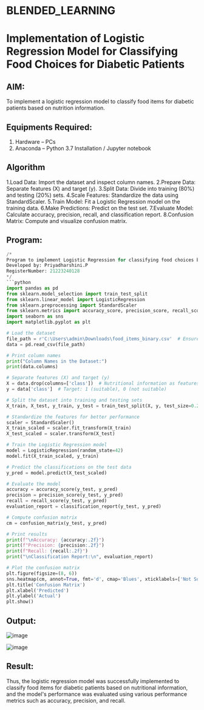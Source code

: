 # BLENDED_LEARNING
# Implementation of Logistic Regression Model for Classifying Food Choices for Diabetic Patients

## AIM:
To implement a logistic regression model to classify food items for diabetic patients based on nutrition information.

## Equipments Required:
1. Hardware – PCs
2. Anaconda – Python 3.7 Installation / Jupyter notebook

## Algorithm
1.Load Data: Import the dataset and inspect column names.
2.Prepare Data: Separate features (X) and target (y).
3.Split Data: Divide into training (80%) and testing (20%) sets.
4.Scale Features: Standardize the data using StandardScaler.
5.Train Model: Fit a Logistic Regression model on the training data.
6.Make Predictions: Predict on the test set.
7.Evaluate Model: Calculate accuracy, precision, recall, and classification report.
8.Confusion Matrix: Compute and visualize confusion matrix.

## Program:
```python
/*
Program to implement Logistic Regression for classifying food choices based on nutritional information.
Developed by: Priyadharshini.P
RegisterNumber: 21223240128
*/
```python
import pandas as pd
from sklearn.model_selection import train_test_split
from sklearn.linear_model import LogisticRegression
from sklearn.preprocessing import StandardScaler
from sklearn.metrics import accuracy_score, precision_score, recall_score, classification_report, confusion_matrix
import seaborn as sns
import matplotlib.pyplot as plt

# Load the dataset
file_path = r'C:\Users\admin\Downloads\food_items_binary.csv'  # Ensure the path is corrected
data = pd.read_csv(file_path)

# Print column names
print("Column Names in the Dataset:")
print(data.columns)

# Separate features (X) and target (y)
X = data.drop(columns=['class'])  # Nutritional information as features
y = data['class']  # Target: 1 (suitable), 0 (not suitable)

# Split the dataset into training and testing sets
X_train, X_test, y_train, y_test = train_test_split(X, y, test_size=0.2, random_state=42, stratify=y)

# Standardize the features for better performance
scaler = StandardScaler()
X_train_scaled = scaler.fit_transform(X_train)
X_test_scaled = scaler.transform(X_test)

# Train the Logistic Regression model
model = LogisticRegression(random_state=42)
model.fit(X_train_scaled, y_train)

# Predict the classifications on the test data
y_pred = model.predict(X_test_scaled)

# Evaluate the model
accuracy = accuracy_score(y_test, y_pred)
precision = precision_score(y_test, y_pred)
recall = recall_score(y_test, y_pred)
evaluation_report = classification_report(y_test, y_pred)

# Compute confusion matrix
cm = confusion_matrix(y_test, y_pred)

# Print results
print(f"\nAccuracy: {accuracy:.2f}")
print(f"Precision: {precision:.2f}")
print(f"Recall: {recall:.2f}")
print("\nClassification Report:\n", evaluation_report)

# Plot the confusion matrix
plt.figure(figsize=(8, 6))
sns.heatmap(cm, annot=True, fmt='d', cmap='Blues', xticklabels=['Not Suitable', 'Suitable'], yticklabels=['Not Suitable', 'Suitable'])
plt.title('Confusion Matrix')
plt.xlabel('Predicted')
plt.ylabel('Actual')
plt.show()
```

## Output:
![image](https://github.com/user-attachments/assets/c2eda83d-246d-4429-aebe-427ae05b625e)

![image](https://github.com/user-attachments/assets/5c76872d-60d1-4b12-99bf-1011336ac298)




## Result:
Thus, the logistic regression model was successfully implemented to classify food items for diabetic patients based on nutritional information, and the model's performance was evaluated using various performance metrics such as accuracy, precision, and recall.
